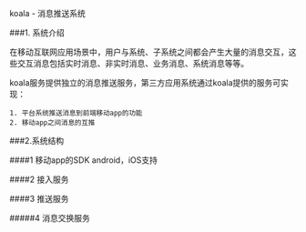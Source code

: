 koala - 消息推送系统

###1. 系统介绍 

在移动互联网应用场景中，用户与系统、子系统之间都会产生大量的消息交互，这些交互消息包括实时消息、非实时消息、业务消息、系统消息等等。 

koala服务提供独立的消息推送服务，第三方应用系统通过koala提供的服务可实现：

	1. 平台系统推送消息到前端移动app的功能
	2. 移动app之间消息的互推

###2.系统结构

####1 移动app的SDK
android，iOS支持

####2 接入服务 

####3 推送服务

#####4 消息交换服务

